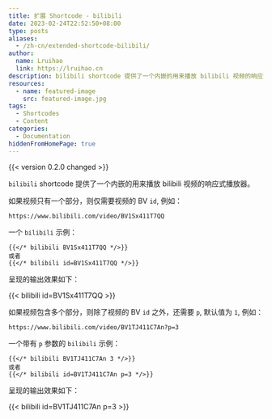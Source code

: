 ```yaml
---
title: 扩展 Shortcode - bilibili
date: 2023-02-24T22:52:50+08:00
type: posts
aliases:
  - /zh-cn/extended-shortcode-bilibili/
author:
  name: Lruihao
  link: https://lruihao.cn
description: bilibili shortcode 提供了一个内嵌的用来播放 bilibili 视频的响应式播放器。
resources:
  - name: featured-image
    src: featured-image.jpg
tags:
  - Shortcodes
  - Content
categories:
  - Documentation
hiddenFromHomePage: true
---
```


{{< version 0.2.0 changed >}}

`bilibili` shortcode 提供了一个内嵌的用来播放 bilibili 视频的响应式播放器。

<!--more-->

如果视频只有一个部分，则仅需要视频的 BV `id`, 例如：

```code
https://www.bilibili.com/video/BV1Sx411T7QQ
```

一个 `bilibili` 示例：

```go-html-template
{{</* bilibili BV1Sx411T7QQ */>}}
或者
{{</* bilibili id=BV1Sx411T7QQ */>}}
```

呈现的输出效果如下：

{{< bilibili id=BV1Sx411T7QQ >}}

如果视频包含多个部分，则除了视频的 BV `id` 之外，还需要 `p`, 默认值为 `1`, 例如：

```code
https://www.bilibili.com/video/BV1TJ411C7An?p=3
```

一个带有 `p` 参数的 `bilibili` 示例：

```go-html-template
{{</* bilibili BV1TJ411C7An 3 */>}}
或者
{{</* bilibili id=BV1TJ411C7An p=3 */>}}
```

呈现的输出效果如下：

{{< bilibili id=BV1TJ411C7An p=3 >}}
